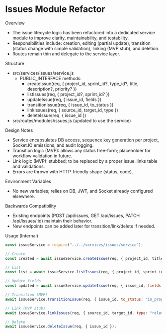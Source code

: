 # Issues Module Refactor

Overview
- The issue lifecycle logic has been refactored into a dedicated service module to improve clarity, maintainability, and testability.
- Responsibilities include: creation, editing (partial update), transition (status change with simple validation), linking (MVP stub), and deletion.
- Routes remain thin and delegate to the service layer.

Structure
- src/services/issues/service.js
  - PUBLIC_INTERFACE methods:
    - createIssue(req, { project_id, sprint_id?, type_id?, title, description?, priority? })
    - listIssues(req, { project_id?, sprint_id? })
    - updateIssue(req, { issue_id, fields })
    - transitionIssue(req, { issue_id, to_status })
    - linkIssues(req, { source_id, target_id, type })
    - deleteIssue(req, { issue_id })
- src/routes/modules/issues.js (updated to use the service)

Design Notes
- Service encapsulates DB access, sequence key generation per project, Socket.IO emissions, and audit logging.
- Transition logic (MVP): allows any status free-form; placeholder for workflow validation in future.
- Link logic (MVP): stubbed; to be replaced by a proper issue_links table and validations.
- Errors are thrown with HTTP-friendly shape (status, code).

Environment Variables
- No new variables; relies on DB, JWT, and Socket already configured elsewhere.

Backwards Compatibility
- Existing endpoints (POST /api/issues, GET /api/issues, PATCH /api/issues/:id) maintain their behavior.
- New endpoints can be added later for transition/link/delete if needed.

Usage (Internal)
```js
const issueService = require("../../services/issues/service");

// Create
const created = await issueService.createIssue(req, { project_id, title, sprint_id, type_id, description, priority });

// List
const list = await issueService.listIssues(req, { project_id, sprint_id });

// Update fields
const updated = await issueService.updateIssue(req, { issue_id, fields: { status, assignee_id, points } });

// Transition (MVP)
await issueService.transitionIssue(req, { issue_id, to_status: "in_progress" });

// Link (MVP stub)
await issueService.linkIssues(req, { source_id, target_id, type: "relates_to" });

// Delete
await issueService.deleteIssue(req, { issue_id });
```
